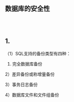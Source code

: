## 数据库的安全性

<br>
<br>

## 1. 

（1）SQL支持的备份类型有四种：

1) 完全数据库备份

2）差异备份或称增量备份

3）事务日志备份

4）数据库文件和文件组备份
